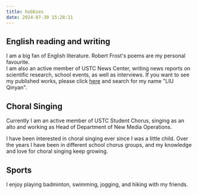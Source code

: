 ```yaml
---
title: hobbies
date: 2024-07-30 15:28:11
---
```

## English reading and writing
I am a big fan of English literature. Robert Frost's poems are my personal favourite.  
I am also an active member of USTC News Center, writing news reports on scientific research, school events, as well as interviews. If you want to see my published works, please click [here](http://en.ustc.edu.cn/ssjg.jsp?wbtreeid=1001) and search for my name "LIU Qinyan".

## Choral Singing
Currently I am an active member of USTC Student Chorus, singing as an alto and working as Head of Department of New Media Operations.  
<!--
![choral](/images/chorus.jpg)
-->
I have been interested in choral singing ever since I was a little child. Over the years I have been in different school chorus groups, and my knowledge and love for choral singing keep growing.  
## Sports
I enjoy playing badminton, swimming, jogging, and hiking with my friends.
<!--
![run](/images/run.jpg)
-->